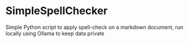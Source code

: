 # SimpleSpellChecker
Simple Python script to apply spell-check on a markdown document, run locally using Ollama to keep data private
